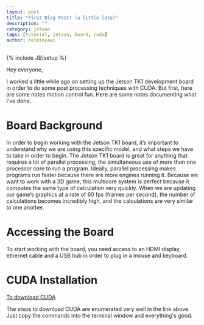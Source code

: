 ```yaml
---
layout: post
title: "First Blog Post! (a little late)"
description: ""
category: jetson
tags: [tutorial, jetson, board, cuda]
author: relminyawi
---
```

{% include JB/setup %}

Hey everyone,

I worked a little while ago on setting up the Jetson TK1 development board 
in order to do some post processing techniques with CUDA. But first, here are 
some notes 
motion control fun. Here are some notes documenting what I've done.

# Board Background 

In order to begin working with the Jetson TK1 board, it’s important to understand why we 
are using this specific model, and what steps we have to take in order to begin. The 
Jetson TK1 board is great for anything that requires a lot of parallel processing, the 
simultaneous use of more than one processor core to run a program. Ideally, parallel 
processing makes programs run faster because there are more engines running it. Because 
we want to work with a 3D game, this multicore system is perfect because it computes the 
same type of calculation very quickly. When we are updating our game’s graphics at a rate 
of 60 fps (frames per second), the number of calculations becomes incredibly high, and the 
calculations are very similar to one another. 


# Accessing the Board

To start working with the board, you need access to an HDMI display, ethernet cable and 
a USB hub in order to plug in a mouse and keyboard. 

# CUDA Installation

[To download CUDA](http://elinux.org/Jetson/Installing_CUDA) 

The steps to download CUDA are enumerated very well in the link above. Just copy the 
commands into the terminal window and everything's good.
